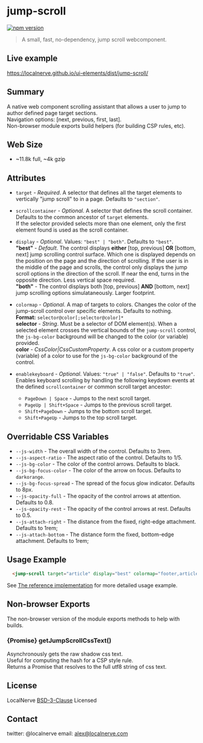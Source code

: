 # jump-scroll
[![npm version](https://badge.fury.io/js/%40localnerve%2Fjump-scroll.svg)](http://badge.fury.io/js/%40localnerve%2Fjump-scroll)

> A small, fast, no-dependency, jump scroll webcomponent.

## Live example
  https://localnerve.github.io/ui-elements/dist/jump-scroll/

## Summary

A native web component scrolling assistant that allows a user to jump to author defined page target sections.  
Navigation options: [next, previous, first, last].  
Non-browser module exports build helpers (for building CSP rules, etc).

## Web Size
  + ~11.8k full, ~4k gzip

## Attributes

* `target` - *Required*. A selector that defines all the target elements to vertically "jump scroll" to in a page. Defaults to `"section"`.  

* `scrollcontainer` - *Optional*. A selector that defines the scroll container. Defaults to the common ancestor of `target` elements.  
  If the selector provided selects more than one element, only the first element found is used as the scroll container.

* `display` - *Optional*.  Values: `"best" | "both"`. Defaults to `"best"`.  
  **"best"** - *Default*. The control displays **either** [top, previous] **OR** [bottom, next] jump scrolling control surface. Which one is displayed depends on the position on the page and the direction of scrolling. If the user is in the middle of the page and scrolls, the control only displays the jump scroll options in the direction of the scroll. If near the end, turns in the opposite direction. Less vertical space required.  
  **"both"** - The control displays both [top, previous] **AND** [bottom, next] jump scrolling options simulataneously. Larger footprint.  
  
* `colormap` - *Optional*. A map of targets to colors. Changes the color of the jump-scroll control over specific elements. Defaults to nothing.  
  **Format:** `selector@color[;selector@color]*`  
  **selector** - *String*. Must be a selector of DOM element(s). When a selected element crosses the vertical bounds of the `jump-scroll` control, the `js-bg-color` background will be changed to the color (or variable) provided.  
  **color** - *CssColor|CssCustomProperty*. A css color or a custom property (variable) of a color to use for the `js-bg-color` background of the control.  

* `enablekeyboard` - *Optional*. Values: `"true" | "false"`. Defaults to `"true"`.  
  Enables keyboard scrolling by handling the following keydown events at the defined `scrollcontainer` or common scroll target ancestor:

  + `PageDown | Space` - Jumps to the next scroll target.
  + `PageUp | Shift+Space` - Jumps to the previous scroll target.
  + `Shift+PageDown` - Jumps to the bottom scroll target.
  + `Shift+PageUp` - Jumps to the top scroll target.  

## Overridable CSS Variables

* `--js-width` - The overall width of the control. Defaults to 3rem.
* `--js-aspect-ratio` - The aspect ratio of the control. Defaults to 1/5.
* `--js-bg-color` - The color of the control arrows. Defaults to black.
* `--js-bg-focus-color` - The color of the arrow on focus. Defaults to `darkorange`.
* `--js-bg-focus-spread` - The spread of the focus glow indicator. Defaults to 8px.
* `--js-opacity-full` - The opacity of the control arrows at attention. Defaults to 0.8.
* `--js-opacity-rest` - The opacity of the control arrows at rest. Defaults to 0.5.
* `--js-attach-right` - The distance from the fixed, right-edge attachment. Defaults to 1rem;
* `--js-attach-bottom` - The distance form the fixed, bottom-edge attachment. Defaults to 1rem;

## Usage Example

```html 
  <jump-scroll target="article" display="best" colormap="footer,article:nth-of-type(even)@--bg-color"></jump-scroll>
```
See [The reference implementation](https://github.com/localnerve/ui-elements/blob/master/src/jump-scroll/index.html) for more detailed usage example.

## Non-browser Exports

The non-browser version of the module exports methods to help with builds.

### {Promise} getJumpScrollCssText()

Asynchronously gets the raw shadow css text.  
Useful for computing the hash for a CSP style rule.  
Returns a Promise that resolves to the full utf8 string of css text.

## License

LocalNerve [BSD-3-Clause](https://github.com/localnerve/ui-elements/blob/master/src/jump-scroll/LICENSE.md) Licensed

## Contact

twitter: @localnerve
email: alex@localnerve.com

